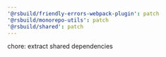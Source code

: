 ```yaml
---
'@rsbuild/friendly-errors-webpack-plugin': patch
'@rsbuild/monorepo-utils': patch
'@rsbuild/shared': patch
---
```


chore: extract shared dependencies
